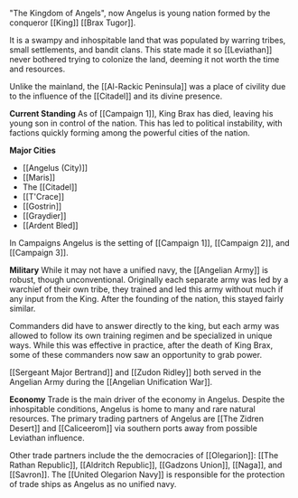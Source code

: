"The Kingdom of Angels", now Angelus is young nation formed by the conqueror [[King]] [[Brax Tugor]]. 

It is a swampy and inhospitable land that was populated by warring tribes, small settlements, and bandit clans. This state made it so [[Leviathan]] never bothered trying to colonize the land, deeming it not worth the time and resources.

Unlike the mainland, the [[Al-Rackic Peninsula]] was a place of civility due to the influence of the [[Citadel]] and its divine presence.

**Current Standing**
As of [[Campaign 1]], King Brax has died, leaving his young son in control of the nation. This has led to political instability, with factions quickly forming among the powerful cities of the nation.

**Major Cities**
- [[Angelus (City)]]
- [[Maris]]
- The [[Citadel]]
- [[T'Crace]]
- [[Gostrin]]
- [[Graydier]]
- [[Ardent Bled]]

In Campaigns
Angelus is the setting of [[Campaign 1]], [[Campaign 2]], and [[Campaign 3]].

**Military**
While it may not have a unified navy, the [[Angelian Army]] is robust, though unconventional. Originally each separate army was led by a warchief of their own tribe, they trained and led this army without much if any input from the King. After the founding of the nation, this stayed fairly similar. 

Commanders did have to answer directly to the king, but each army was allowed to follow its own training regimen and be specialized in unique ways. While this was effective in practice, after the death of King Brax, some of these commanders now saw an opportunity to grab power.

[[Sergeant Major Bertrand]] and [[Zudon Ridley]] both served in the Angelian Army during the [[Angelian Unification War]]. 

**Economy** 
Trade is the main driver of the economy in Angelus. Despite the inhospitable conditions, Angelus is home to many and rare natural resources. The primary trading partners of Angelus are [[The Zidren Desert]] and [[Caliceerom]] via southern ports away from possible Leviathan influence. 

Other trade partners include the the democracies of [[Olegarion]]: [[The Rathan Republic]], [[Aldritch Republic]], [[Gadzons Union]], [[Naga]], and [[Savron]]. The [[United Olegarion Navy]] is responsible for the protection of trade ships as Angelus as no unified navy. 